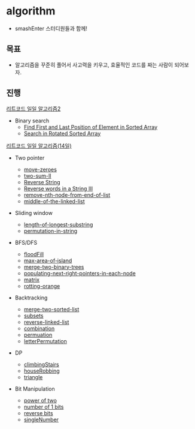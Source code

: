 # algorithm
- smashEnter 스터디원들과 함께!
## 목표
- 알고리즘을 꾸준히 풀어서 사고력을 키우고, 효율적인 코드를 짜는 사람이 되어보자.
## 진행

[리트코드 일일 알고리즘2](https://leetcode.com/study-plan/algorithm/?progress=qyq1u0g)

- Binary search
    - [Find First and Last Position of Element in Sorted Array](binarySearch/FindFirst.js)
    - [Search in Rotated Sorted Array](binarySearch/searchInRotate.js)

[리트코드 일일 알고리즘(14일)](https://leetcode.com/study-plan/algorithm/?progress=ukcked6)

- Two pointer
    - [move-zeroes](twoPointer/move-zeroes.js)
    - [two-sum-II](twoPointer/two-sum-ii.js)
    - [Reverse String](twoPointer/reverseString.js)
    - [Reverse words in a String III](twoPointer/ReverseWordsInAString.js)
    - [remove-nth-node-from-end-of-list](twoPointer/removeNthNodeFromEndOfList.js)
    - [middle-of-the-linked-list](twoPointer/middleOfLinkedList.js)

- Sliding window
    - [length-of-longest-substring](slidingWindow/lengthOfLongestSubstring.js)
    - [permutation-in-string](slidingWindow/permutationInString.js)
- BFS/DFS
    - [floodFill](BFSDFS/floodFill.js)
    - [max-area-of-island](BFSDFS/maxAreaOfIsland.js)
    - [merge-two-binary-trees](BFSDFS/mergeTwoBinaryTrees.js)
    - [populating-next-right-pointers-in-each-node](BFSDFS/populatingNext.js)
    - [matrix](BFSDFS/matrix.js)
    - [rotting-orange](BFSDFS/orange.js)
- Backtracking
    - [merge-two-sorted-list](Backtracking/mergeTwoSortedLists.js)
    - [subsets](Backtracking/subsets.js)
    - [reverse-linked-list](Backtracking/reverseLinkedList.js)
    - [combination](Backtracking/combination.js)
    - [permuation](Backtracking/permutation.js)
    - [letterPermutation](Backtracking/letterPuermutation.js)
- DP
    - [climbingStairs](DP/climbingStairs.js)
    - [houseRobbing](DP/houseRobber.js)
    - [triangle](DP/triangle.js)
- Bit Manipulation
    - [power of two](bitManipulation/powerOfTwo.js)
    - [number of 1 bits](bitManipulation/powerOfTwo.js)
    - [reverse bits](bitManipulation/reverseBits.js)
    - [singleNumber](bitManipulation/singleNumber.js)
